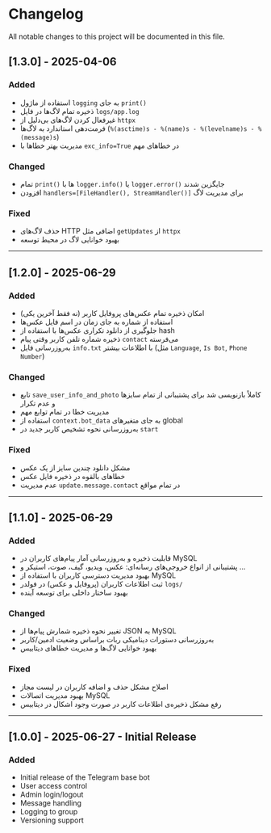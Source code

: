 # Changelog

All notable changes to this project will be documented in this file.

## [1.3.0] - 2025-04-06

### Added
- استفاده از ماژول `logging` به جای `print()`
- ذخیره تمام لاگ‌ها در فایل `logs/app.log`
- غیرفعال کردن لاگ‌های بی‌دلیل از `httpx`
- فرمت‌دهی استاندارد به لاگ‌ها (`%(asctime)s - %(name)s - %(levelname)s - %(message)s`)
- مدیریت بهتر خطاها با `exc_info=True` در خطاهای مهم

### Changed
- تمام `print()` ها با `logger.info()` یا `logger.error()` جایگزین شدند
- افزودن `handlers=[FileHandler(), StreamHandler()]` برای مدیریت لاگ

### Fixed
- حذف لاگ‌های HTTP اضافی مثل `getUpdates` از `httpx`
- بهبود خوانایی لاگ در محیط توسعه

---

## [1.2.0] - 2025-06-29

### Added
- امکان ذخیره تمام عکس‌های پروفایل کاربر (نه فقط آخرین یکی)
- استفاده از شماره به جای زمان در اسم فایل عکس‌ها
- جلوگیری از دانلود تکراری عکس‌ها با استفاده از hash
- ذخیره شماره تلفن کاربر وقتی پیام `contact` می‌فرسته
- به‌روزرسانی فایل `info.txt` با اطلاعات بیشتر (مثل `Language`, `Is Bot`, `Phone Number`)

### Changed
- تابع `save_user_info_and_photo` کاملاً بازنویسی شد برای پشتیبانی از تمام سایزها و عدم تکرار
- مدیریت خطا در تمام توابع مهم
- استفاده از `context.bot_data` به جای متغیرهای global
- به‌روزرسانی نحوه تشخیص کاربر جدید در `start`

### Fixed
- مشکل دانلود چندین سایز از یک عکس
- خطاهای بالقوه در ذخیره فایل عکس
- عدم مدیریت `update.message.contact` در تمام مواقع

---

## [1.1.0] - 2025-06-29

### Added
- قابلیت ذخیره و به‌روزرسانی آمار پیام‌های کاربران در MySQL
- پشتیبانی از انواع خروجی‌های رسانه‌ای: عکس، ویدیو، گیف، صوت، استیکر و ...
- بهبود مدیریت دسترسی کاربران با استفاده از MySQL
- ثبت اطلاعات کاربران (پروفایل و عکس) در فولدر `logs/`
- بهبود ساختار داخلی برای توسعه آینده

### Changed
- تغییر نحوه ذخیره شمارش پیام‌ها از JSON به MySQL
- به‌روزرسانی دستورات دینامیکی ربات براساس وضعیت ادمین/کاربر
- بهبود خوانایی لاگ‌ها و مدیریت خطاهای دیتابیس

### Fixed
- اصلاح مشکل حذف و اضافه کاربران در لیست مجاز
- بهبود مدیریت اتصالات MySQL
- رفع مشکل ذخیره‌ی اطلاعات کاربر در صورت وجود اشکال در دیتابیس

---

## [1.0.0] - 2025-06-27 - Initial Release

### Added
- Initial release of the Telegram base bot
- User access control
- Admin login/logout
- Message handling
- Logging to group
- Versioning support